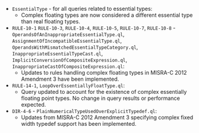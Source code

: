  - `EssentialType` - for all queries related to essential types:
   - Complex floating types are now considered a different essential type than real floating types.
 - `RULE-10-1` `RULE-10-3`, `RULE-10-4`, `RULE-10-5`, `RULE-10-7`, `RULE-10-8` - `OperandsOfAnInappropriateEssentialType.ql`, `AssignmentOfIncompatibleEssentialType.ql`, `OperandsWithMismatchedEssentialTypeCategory.ql`, `InappropriateEssentialTypeCast.ql`, `ImplicitConversionOfCompositeExpression.ql`, `InappropriateCastOfCompositeExpression.ql`:
   - Updates to rules handling complex floating types in MISRA-C 2012 Amendment 3 have been implemented.
- `RULE-14-1`, `LoopOverEssentiallyFloatType.ql`:
   - Query updated to account for the existence of complex essentially floating point types. No change in query results or performance expected.
 - `DIR-4-6` - `PlainNumericalTypeUsedOverExplicitTypedef.ql`:
   - Updates from MISRA-C 2012 Amendment 3 specifying complex fixed width typedef support has been implemented.